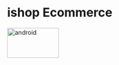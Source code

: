 # ishop Ecommerce

<img align="left" alt="android" width="120px" height="70px" src="https://upload.wikimedia.org/wikipedia/commons/thumb/6/64/Android_logo_2019_%28stacked%29.svg/2346px-Android_logo_2019_%28stacked%29.svg.png" />